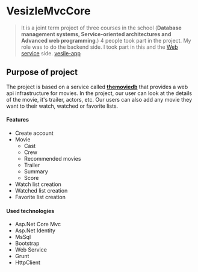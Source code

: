 
# VesizleMvcCore
> It is a joint term project of three courses in the school (**Database management systems, Service-oriented architectures and Advanced web programming**.) 4 people took part in the project. My role was to do the backend side. I took part in this and the [Web service](https://github.com/AliYildizoz909/VesizleWebService) side.
[vesile-app](https://github.com/vesile-app)

## Purpose of project
The project is based on a service called [**themoviedb**](https://developers.themoviedb.org/3/getting-started/introduction) that provides a web api infrastructure for movies. In the project, our user can look at the details of the movie, it's trailer, actors, etc. Our users can also add any movie they want to their watch, watched or favorite lists.
 
 #### Features
 - Create account
 - Movie
	- Cast 
	- Crew
	- Recommended movies
	- Trailer
	- Summary
	- Score
- Watch list creation
- Watched list creation
- Favorite list creation

#### Used technologies
- Asp.Net Core Mvc
- Asp.Net Identity
- MsSql
- Bootstrap
- Web Service
- Grunt
- HttpClient 
